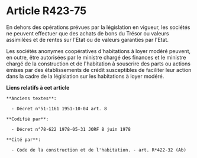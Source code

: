# Article R423-75

En dehors des opérations prévues par la législation en vigueur, les sociétés ne peuvent effectuer que des achats de bons du
Trésor ou valeurs assimilées et de rentes sur l'Etat ou de valeurs garanties par l'Etat.

Les sociétés anonymes coopératives d'habitations à loyer modéré peuvent, en outre, être autorisées par le ministre chargé des
finances et le ministre chargé de la construction et de l'habitation à souscrire des parts ou actions émises par des
établissements de crédit susceptibles de faciliter leur action dans la cadre de la législation sur les habitations à loyer
modéré.

**Liens relatifs à cet article**

	**Anciens textes**:

	  - Décret n°51-1161 1951-10-04 art. 8

	**Codifié par**:

	  - Décret n°78-622 1978-05-31 JORF 8 juin 1978

	**Cité par**:

	  - Code de la construction et de l'habitation. - art. R*422-32 (Ab)
